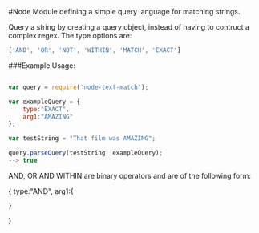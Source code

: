 #Node Module defining a simple query language for matching strings.

Query a string by creating a query object, instead of having to contruct a complex regex.
The type options are:
```javascript
['AND', 'OR', 'NOT', 'WITHIN', 'MATCH', 'EXACT']
```

###Example Usage:
```javascript

var query = require('node-text-match');

var exampleQuery = {
	type:"EXACT",
	arg1:"AMAZING"
};

var testString = "That film was AMAZING";

query.parseQuery(testString, exampleQuery);
--> true


```



AND, OR AND WITHIN are binary operators and are of the following form:

{
	type:"AND",
	arg1:{

	}
}